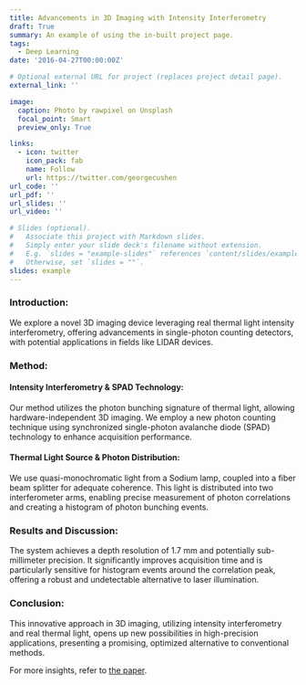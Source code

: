 ```yaml
---
title: Advancements in 3D Imaging with Intensity Interferometry
draft: True
summary: An example of using the in-built project page.
tags:
  - Deep Learning
date: '2016-04-27T00:00:00Z'

# Optional external URL for project (replaces project detail page).
external_link: ''

image:
  caption: Photo by rawpixel on Unsplash
  focal_point: Smart
  preview_only: True

links:
  - icon: twitter
    icon_pack: fab
    name: Follow
    url: https://twitter.com/georgecushen
url_code: ''
url_pdf: ''
url_slides: ''
url_video: ''

# Slides (optional).
#   Associate this project with Markdown slides.
#   Simply enter your slide deck's filename without extension.
#   E.g. `slides = "example-slides"` references `content/slides/example-slides.md`.
#   Otherwise, set `slides = ""`.
slides: example
---
```


### Introduction:
We explore a novel 3D imaging device leveraging real thermal light intensity interferometry, offering advancements in single-photon counting detectors, with potential applications in fields like LIDAR devices.

### Method:
#### Intensity Interferometry & SPAD Technology:
Our method utilizes the photon bunching signature of thermal light, allowing hardware-independent 3D imaging. We employ a new photon counting technique using synchronized single-photon avalanche diode (SPAD) technology to enhance acquisition performance.

#### Thermal Light Source & Photon Distribution:
We use quasi-monochromatic light from a Sodium lamp, coupled into a fiber beam splitter for adequate coherence. This light is distributed into two interferometer arms, enabling precise measurement of photon correlations and creating a histogram of photon bunching events.

### Results and Discussion:
The system achieves a depth resolution of 1.7 mm and potentially sub-millimeter precision. It significantly improves acquisition time and is particularly sensitive for histogram events around the correlation peak, offering a robust and undetectable alternative to laser illumination.

### Conclusion:
This innovative approach in 3D imaging, utilizing intensity interferometry and real thermal light, opens up new possibilities in high-precision applications, presenting a promising, optimized alternative to conventional methods.

For more insights, refer to [the paper](https://opg.optica.org/directpdfaccess/992a3a77-5b1b-4af8-a728993b853c4556_447065/oe-29-4-4733.pdf?da=1&id=447065&seq=0&mobile=no).
